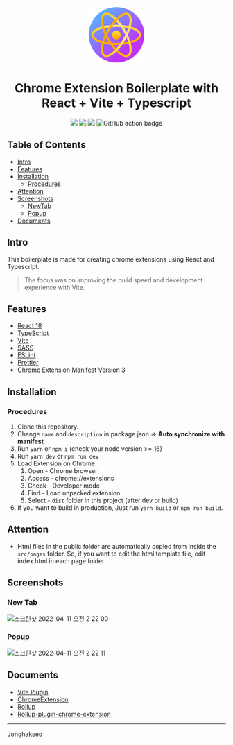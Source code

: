 <div align="center">
<img src="public/icon-128.png" alt="logo"/>
<h1> Chrome Extension Boilerplate with<br/>React + Vite + Typescript</h1>

![](https://img.shields.io/badge/React-61DAFB?style=flat-square&logo=react&logoColor=black)
![](https://img.shields.io/badge/Typescript-3178C6?style=flat-square&logo=typescript&logoColor=white)
![](https://badges.aleen42.com/src/vitejs.svg)
![GitHub action badge](https://github.com/Jonghakseo/chrome-extension-boilerplate-react-vite/actions/workflows/build.yml/badge.svg)
</div>

## Table of Contents

- [Intro](#intro)
- [Features](#features)
- [Installation](#installation)
  - [Procedures](#procedures)
- [Attention](#attention)
- [Screenshots](#screenshots)
  - [NewTab](#newtab)
  - [Popup](#popup)  
- [Documents](#documents)


## Intro <a name="intro"></a>
This boilerplate is made for creating chrome extensions using React and Typescript.
> The focus was on improving the build speed and development experience with Vite.

## Features <a name="features"></a>
- [React 18](https://reactjs.org/)
- [TypeScript](https://www.typescriptlang.org/)
- [Vite](https://vitejs.dev/)
- [SASS](https://sass-lang.com/)
- [ESLint](https://eslint.org/)
- [Prettier](https://prettier.io/)
- [Chrome Extension Manifest Version 3](https://developer.chrome.com/docs/extensions/mv3/intro/)

## Installation <a name="installation"></a>

### Procedures <a name="procedures"></a>
1. Clone this repository.
2. Change `name` and `description` in package.json => **Auto synchronize with manifest** 
3. Run `yarn` or `npm i` (check your node version >= 16)
4. Run `yarn dev` or `npm run dev`
5. Load Extension on Chrome
   1. Open - Chrome browser
   2. Access - chrome://extensions
   3. Check - Developer mode
   4. Find - Load unpacked extension
   5. Select - `dist` folder in this project (after dev or build)
6. If you want to build in production, Just run `yarn build` or `npm run build`.

## Attention <a name="attention"></a>
- Html files in the public folder are automatically copied from inside the `src/pages` folder. So, if you want to edit the html template file, edit index.html in each page folder.

## Screenshots <a name="screenshots"></a>

### New Tab <a name="newtab"></a>

<img width="971" alt="스크린샷 2022-04-11 오전 2 22 00" src="https://user-images.githubusercontent.com/53500778/162631646-cd40976b-b737-43d0-8e6a-6ac090a2e2d4.png">

### Popup <a name="popup"></a>

<img width="305" alt="스크린샷 2022-04-11 오전 2 22 11" src="https://user-images.githubusercontent.com/53500778/162631660-d35c5f12-e0d7-4431-a020-97024cdda7a7.png">



## Documents <a name="documents"></a>
- [Vite Plugin](https://vitejs.dev/guide/api-plugin.html)
- [ChromeExtension](https://developer.chrome.com/docs/extensions/mv3/)
- [Rollup](https://rollupjs.org/guide/en/)
- [Rollup-plugin-chrome-extension](https://www.extend-chrome.dev/rollup-plugin)



---

[Jonghakseo](https://nookpi.tistory.com/)
